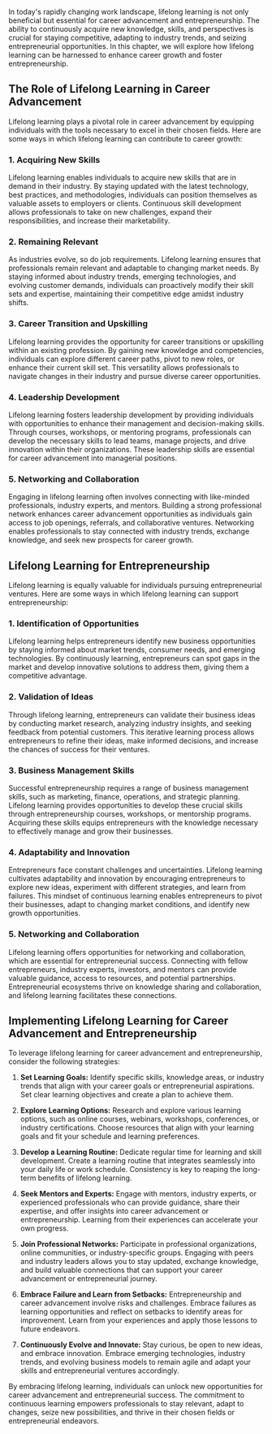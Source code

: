 
In today's rapidly changing work landscape, lifelong learning is not only beneficial but essential for career advancement and entrepreneurship. The ability to continuously acquire new knowledge, skills, and perspectives is crucial for staying competitive, adapting to industry trends, and seizing entrepreneurial opportunities. In this chapter, we will explore how lifelong learning can be harnessed to enhance career growth and foster entrepreneurship.

The Role of Lifelong Learning in Career Advancement
---------------------------------------------------

Lifelong learning plays a pivotal role in career advancement by equipping individuals with the tools necessary to excel in their chosen fields. Here are some ways in which lifelong learning can contribute to career growth:

### 1. **Acquiring New Skills**

Lifelong learning enables individuals to acquire new skills that are in demand in their industry. By staying updated with the latest technology, best practices, and methodologies, individuals can position themselves as valuable assets to employers or clients. Continuous skill development allows professionals to take on new challenges, expand their responsibilities, and increase their marketability.

### 2. **Remaining Relevant**

As industries evolve, so do job requirements. Lifelong learning ensures that professionals remain relevant and adaptable to changing market needs. By staying informed about industry trends, emerging technologies, and evolving customer demands, individuals can proactively modify their skill sets and expertise, maintaining their competitive edge amidst industry shifts.

### 3. **Career Transition and Upskilling**

Lifelong learning provides the opportunity for career transitions or upskilling within an existing profession. By gaining new knowledge and competencies, individuals can explore different career paths, pivot to new roles, or enhance their current skill set. This versatility allows professionals to navigate changes in their industry and pursue diverse career opportunities.

### 4. **Leadership Development**

Lifelong learning fosters leadership development by providing individuals with opportunities to enhance their management and decision-making skills. Through courses, workshops, or mentoring programs, professionals can develop the necessary skills to lead teams, manage projects, and drive innovation within their organizations. These leadership skills are essential for career advancement into managerial positions.

### 5. **Networking and Collaboration**

Engaging in lifelong learning often involves connecting with like-minded professionals, industry experts, and mentors. Building a strong professional network enhances career advancement opportunities as individuals gain access to job openings, referrals, and collaborative ventures. Networking enables professionals to stay connected with industry trends, exchange knowledge, and seek new prospects for career growth.

Lifelong Learning for Entrepreneurship
--------------------------------------

Lifelong learning is equally valuable for individuals pursuing entrepreneurial ventures. Here are some ways in which lifelong learning can support entrepreneurship:

### 1. **Identification of Opportunities**

Lifelong learning helps entrepreneurs identify new business opportunities by staying informed about market trends, consumer needs, and emerging technologies. By continuously learning, entrepreneurs can spot gaps in the market and develop innovative solutions to address them, giving them a competitive advantage.

### 2. **Validation of Ideas**

Through lifelong learning, entrepreneurs can validate their business ideas by conducting market research, analyzing industry insights, and seeking feedback from potential customers. This iterative learning process allows entrepreneurs to refine their ideas, make informed decisions, and increase the chances of success for their ventures.

### 3. **Business Management Skills**

Successful entrepreneurship requires a range of business management skills, such as marketing, finance, operations, and strategic planning. Lifelong learning provides opportunities to develop these crucial skills through entrepreneurship courses, workshops, or mentorship programs. Acquiring these skills equips entrepreneurs with the knowledge necessary to effectively manage and grow their businesses.

### 4. **Adaptability and Innovation**

Entrepreneurs face constant challenges and uncertainties. Lifelong learning cultivates adaptability and innovation by encouraging entrepreneurs to explore new ideas, experiment with different strategies, and learn from failures. This mindset of continuous learning enables entrepreneurs to pivot their businesses, adapt to changing market conditions, and identify new growth opportunities.

### 5. **Networking and Collaboration**

Lifelong learning offers opportunities for networking and collaboration, which are essential for entrepreneurial success. Connecting with fellow entrepreneurs, industry experts, investors, and mentors can provide valuable guidance, access to resources, and potential partnerships. Entrepreneurial ecosystems thrive on knowledge sharing and collaboration, and lifelong learning facilitates these connections.

Implementing Lifelong Learning for Career Advancement and Entrepreneurship
--------------------------------------------------------------------------

To leverage lifelong learning for career advancement and entrepreneurship, consider the following strategies:

1. **Set Learning Goals:** Identify specific skills, knowledge areas, or industry trends that align with your career goals or entrepreneurial aspirations. Set clear learning objectives and create a plan to achieve them.

2. **Explore Learning Options:** Research and explore various learning options, such as online courses, webinars, workshops, conferences, or industry certifications. Choose resources that align with your learning goals and fit your schedule and learning preferences.

3. **Develop a Learning Routine:** Dedicate regular time for learning and skill development. Create a learning routine that integrates seamlessly into your daily life or work schedule. Consistency is key to reaping the long-term benefits of lifelong learning.

4. **Seek Mentors and Experts:** Engage with mentors, industry experts, or experienced professionals who can provide guidance, share their expertise, and offer insights into career advancement or entrepreneurship. Learning from their experiences can accelerate your own progress.

5. **Join Professional Networks:** Participate in professional organizations, online communities, or industry-specific groups. Engaging with peers and industry leaders allows you to stay updated, exchange knowledge, and build valuable connections that can support your career advancement or entrepreneurial journey.

6. **Embrace Failure and Learn from Setbacks:** Entrepreneurship and career advancement involve risks and challenges. Embrace failures as learning opportunities and reflect on setbacks to identify areas for improvement. Learn from your experiences and apply those lessons to future endeavors.

7. **Continuously Evolve and Innovate:** Stay curious, be open to new ideas, and embrace innovation. Embrace emerging technologies, industry trends, and evolving business models to remain agile and adapt your skills and entrepreneurial ventures accordingly.

By embracing lifelong learning, individuals can unlock new opportunities for career advancement and entrepreneurial success. The commitment to continuous learning empowers professionals to stay relevant, adapt to changes, seize new possibilities, and thrive in their chosen fields or entrepreneurial endeavors.
